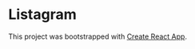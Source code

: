 # Listagram

This project was bootstrapped with [Create React App](https://github.com/facebook/create-react-app).
